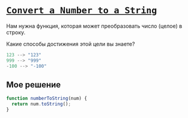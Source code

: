 # [`Convert a Number to a String`](../../index.md)

Нам нужна функция, которая может преобразовать число (целое) в строку.

Какие способы достижения этой цели вы знаете?

```js
123 --> "123"
999 --> "999"
-100 --> "-100"
```

## Мое решение

```js
function numberToString(num) {
  return num.toString();
}
```
